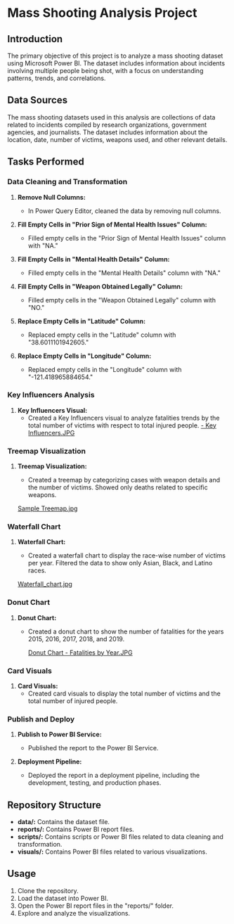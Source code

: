 # Mass Shooting Analysis Project

## Introduction

The primary objective of this project is to analyze a mass shooting dataset using Microsoft Power BI. The dataset includes information about incidents involving multiple people being shot, with a focus on understanding patterns, trends, and correlations.

## Data Sources

The mass shooting datasets used in this analysis are collections of data related to incidents compiled by research organizations, government agencies, and journalists. The dataset includes information about the location, date, number of victims, weapons used, and other relevant details.

## Tasks Performed

### Data Cleaning and Transformation

1. **Remove Null Columns:**
   - In Power Query Editor, cleaned the data by removing null columns.

2. **Fill Empty Cells in "Prior Sign of Mental Health Issues" Column:**
   - Filled empty cells in the "Prior Sign of Mental Health Issues" column with "NA."

3. **Fill Empty Cells in "Mental Health Details" Column:**
   - Filled empty cells in the "Mental Health Details" column with "NA."

4. **Fill Empty Cells in "Weapon Obtained Legally" Column:**
   - Filled empty cells in the "Weapon Obtained Legally" column with "NO."

5. **Replace Empty Cells in "Latitude" Column:**
   - Replaced empty cells in the "Latitude" column with "38.6011101942605."

6. **Replace Empty Cells in "Longitude" Column:**
   - Replaced empty cells in the "Longitude" column with "-121.418965884654."

### Key Influencers Analysis

1. **Key Influencers Visual:**
   - Created a Key Influencers visual to analyze fatalities trends by the total number of victims with respect to total injured people.
   [- Key Influencers.JPG](https://github.com/psmadal1203/Mass-Shooting-Analysis-Project/blob/main/Key%20Influencers.JPG)
   

### Treemap Visualization

1. **Treemap Visualization:**
   - Created a treemap by categorizing cases with weapon details and the number of victims. Showed only deaths related to specific weapons.

    [Sample Treemap.jpg](https://github.com/psmadal1203/Mass-Shooting-Analysis-Project/blob/main/Weapons%20Details.JPG)
### Waterfall Chart

1. **Waterfall Chart:**
   - Created a waterfall chart to display the race-wise number of victims per year. Filtered the data to show only Asian, Black, and Latino races.

    [Waterfall_chart.jpg](https://github.com/psmadal1203/Mass-Shooting-Analysis-Project/blob/main/Waterfall%20Visualizaiton%20of%20Total%20Victims.JPG)

### Donut Chart

1. **Donut Chart:**
   - Created a donut chart to show the number of fatalities for the years 2015, 2016, 2017, 2018, and 2019.
     
     [Donut Chart - Fatalities by Year.JPG](https://github.com/psmadal1203/Mass-Shooting-Analysis-Project/blob/main/Fatalities%20by%20Year.JPG)

### Card Visuals

1. **Card Visuals:**
   - Created card visuals to display the total number of victims and the total number of injured people.

### Publish and Deploy

1. **Publish to Power BI Service:**
   - Published the report to the Power BI Service.

2. **Deployment Pipeline:**
   - Deployed the report in a deployment pipeline, including the development, testing, and production phases.

## Repository Structure

- **data/:** Contains the dataset file.
- **reports/:** Contains Power BI report files.
- **scripts/:** Contains scripts or Power BI files related to data cleaning and transformation.
- **visuals/:** Contains Power BI files related to various visualizations.

## Usage

1. Clone the repository.
2. Load the dataset into Power BI.
3. Open the Power BI report files in the "reports/" folder.
4. Explore and analyze the visualizations.
